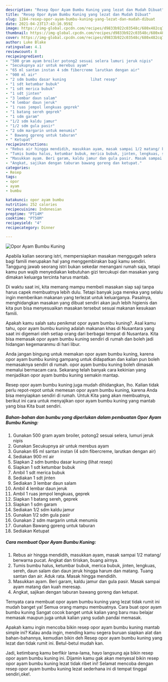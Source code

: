 ```yaml
---
description: "Resep Opor Ayam Bumbu Kuning yang lezat dan Mudah Dibuat"
title: "Resep Opor Ayam Bumbu Kuning yang lezat dan Mudah Dibuat"
slug: 1284-resep-opor-ayam-bumbu-kuning-yang-lezat-dan-mudah-dibuat
date: 2021-04-23T17:43:16.959Z
image: https://img-global.cpcdn.com/recipes/d9833b922c03548c/680x482cq70/opor-ayam-bumbu-kuning-foto-resep-utama.jpg
thumbnail: https://img-global.cpcdn.com/recipes/d9833b922c03548c/680x482cq70/opor-ayam-bumbu-kuning-foto-resep-utama.jpg
cover: https://img-global.cpcdn.com/recipes/d9833b922c03548c/680x482cq70/opor-ayam-bumbu-kuning-foto-resep-utama.jpg
author: Luke Blake
ratingvalue: 4.1
reviewcount: 8
recipeingredient:
- "500 gram ayam broiler potong2 sesuai selera lumuri jeruk nipis"
- "Secukupnya air untuk merebus ayam"
- "65 ml santan instan 4 sdm fibercreme larutkan dengan air"
- "900 ml air"
- "2 sdm bumbu dasar kuning           lihat resep"
- "1 sdt ketumbar bubuk"
- "1 sdt merica bubuk"
- "1 sdt jinten"
- "3 lembar daun salam"
- "4 lembar daun jeruk"
- "1 ruas jempol lengkuas geprek"
- "1 batang sereh geprek"
- "1 sdm garam"
- "1/2 sdm kaldu jamur"
- "1/2 sdm gula pasir"
- "2 sdm margarin untuk menumis"
- " Bawang gpreng untuk taburan"
- " Ketupat"
recipeinstructions:
- "Rebus air hingga mendidih, masukkan ayam, masak sampai 1/2 matang/ berwarna pucat. Angkat dan tiriskan, buang airnya."
- "Tumis bumbu halus, ketumbar bubuk, merica bubuk, jinten, lengkuas, sereh, daun salam dan daun jeruk hingga harum dan matang. Tuang santan dan air. Aduk rata. Masak hingga mendidih."
- "Masukkan ayam. Beri garam, kaldu jamur dan gula pasir. Masak sampai ayam matang dan kuah meresap."
- "Angkat, sajikan dengan taburan bawang goreng dan ketupat."
categories:
- Resep
tags:
- opor
- ayam
- bumbu

katakunci: opor ayam bumbu 
nutrition: 252 calories
recipecuisine: Indonesian
preptime: "PT14M"
cooktime: "PT58M"
recipeyield: "4"
recipecategory: Dinner

---
```



![Opor Ayam Bumbu Kuning](https://img-global.cpcdn.com/recipes/d9833b922c03548c/680x482cq70/opor-ayam-bumbu-kuning-foto-resep-utama.jpg)

Apabila kalian seorang istri, mempersiapkan masakan menggugah selera bagi famili merupakan hal yang menggembirakan bagi kamu sendiri. Tanggung jawab seorang istri bukan sekedar menangani rumah saja, tetapi kamu pun wajib menyediakan kebutuhan gizi tercukupi dan masakan yang dimakan keluarga tercinta harus mantab.

Di waktu  saat ini, kita memang mampu membeli masakan siap saji tanpa harus capek membuatnya lebih dulu. Tetapi banyak juga mereka yang selalu ingin memberikan makanan yang terlezat untuk keluarganya. Pasalnya, menghidangkan masakan yang dibuat sendiri akan jauh lebih higienis dan kita pun bisa menyesuaikan masakan tersebut sesuai makanan kesukaan famili. 



Apakah kamu salah satu penikmat opor ayam bumbu kuning?. Asal kamu tahu, opor ayam bumbu kuning adalah makanan khas di Nusantara yang saat ini digemari oleh setiap orang dari berbagai tempat di Nusantara. Kita bisa memasak opor ayam bumbu kuning sendiri di rumah dan boleh jadi hidangan kegemaranmu di hari libur.

Anda jangan bingung untuk memakan opor ayam bumbu kuning, karena opor ayam bumbu kuning gampang untuk didapatkan dan kalian pun boleh memasaknya sendiri di rumah. opor ayam bumbu kuning boleh dimasak memalui bermacam cara. Sekarang telah banyak cara kekinian yang menjadikan opor ayam bumbu kuning semakin mantap.

Resep opor ayam bumbu kuning juga mudah dihidangkan, lho. Kalian tidak perlu repot-repot untuk memesan opor ayam bumbu kuning, karena Anda bisa menyiapkan sendiri di rumah. Untuk Kita yang akan membuatnya, berikut ini cara untuk menyajikan opor ayam bumbu kuning yang mantab yang bisa Kita buat sendiri.

<!--inarticleads1-->

##### Bahan-bahan dan bumbu yang diperlukan dalam pembuatan Opor Ayam Bumbu Kuning:

1. Gunakan 500 gram ayam broiler, potong2 sesuai selera, lumuri jeruk nipis
1. Gunakan Secukupnya air untuk merebus ayam
1. Gunakan 65 ml santan instan (4 sdm fibercreme, larutkan dengan air)
1. Sediakan 900 ml air
1. Siapkan 2 sdm bumbu dasar kuning           (lihat resep)
1. Siapkan 1 sdt ketumbar bubuk
1. Ambil 1 sdt merica bubuk
1. Sediakan 1 sdt jinten
1. Sediakan 3 lembar daun salam
1. Ambil 4 lembar daun jeruk
1. Ambil 1 ruas jempol lengkuas, geprek
1. Siapkan 1 batang sereh, geprek
1. Siapkan 1 sdm garam
1. Sediakan 1/2 sdm kaldu jamur
1. Gunakan 1/2 sdm gula pasir
1. Gunakan 2 sdm margarin untuk menumis
1. Gunakan  Bawang gpreng untuk taburan
1. Sediakan  Ketupat




<!--inarticleads2-->

##### Cara membuat Opor Ayam Bumbu Kuning:

1. Rebus air hingga mendidih, masukkan ayam, masak sampai 1/2 matang/ berwarna pucat. Angkat dan tiriskan, buang airnya.
1. Tumis bumbu halus, ketumbar bubuk, merica bubuk, jinten, lengkuas, sereh, daun salam dan daun jeruk hingga harum dan matang. Tuang santan dan air. Aduk rata. Masak hingga mendidih.
1. Masukkan ayam. Beri garam, kaldu jamur dan gula pasir. Masak sampai ayam matang dan kuah meresap.
1. Angkat, sajikan dengan taburan bawang goreng dan ketupat.




Ternyata cara membuat opor ayam bumbu kuning yang lezat tidak rumit ini mudah banget ya! Semua orang mampu membuatnya. Cara buat opor ayam bumbu kuning Sangat cocok banget untuk kalian yang baru mau belajar memasak maupun juga untuk kalian yang sudah pandai memasak.

Apakah kamu ingin mencoba bikin resep opor ayam bumbu kuning mantab simple ini? Kalau anda ingin, mending kamu segera buruan siapkan alat dan bahan-bahannya, kemudian bikin deh Resep opor ayam bumbu kuning yang lezat dan tidak rumit ini. Betul-betul mudah kan. 

Jadi, ketimbang kamu berfikir lama-lama, hayo langsung aja bikin resep opor ayam bumbu kuning ini. Dijamin kamu gak akan menyesal bikin resep opor ayam bumbu kuning lezat tidak ribet ini! Selamat mencoba dengan resep opor ayam bumbu kuning lezat sederhana ini di tempat tinggal sendiri,oke!.

